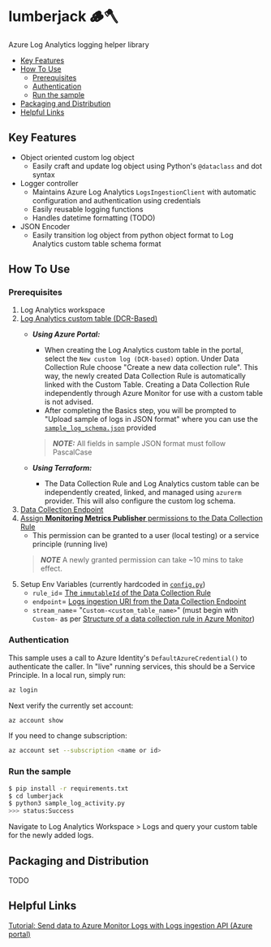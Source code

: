 <!-- omit in toc -->
# lumberjack 🪵🪓

Azure Log Analytics logging helper library

- [Key Features](#key-features)
- [How To Use](#how-to-use)
  - [Prerequisites](#prerequisites)
  - [Authentication](#authentication)
  - [Run the sample](#run-the-sample)
- [Packaging and Distribution](#packaging-and-distribution)
- [Helpful Links](#helpful-links)

## Key Features

- Object oriented custom log object
  - Easily craft and update log object using Python's `@dataclass` and dot syntax
- Logger controller
  - Maintains Azure Log Analytics `LogsIngestionClient` with automatic configuration and authentication using credentials
  - Easily reusable logging functions
  - Handles datetime formatting (TODO)
- JSON Encoder
  - Easily transition log object from python object format to Log Analytics custom table schema format

## How To Use

### Prerequisites

1. Log Analytics workspace
1. [Log Analytics custom table (DCR-Based)](https://learn.microsoft.com/en-us/azure/azure-monitor/logs/tutorial-logs-ingestion-portal#create-new-table-in-log-analytics-workspace)
    - **_Using Azure Portal:_**
        - When creating the Log Analytics custom table in the portal, select the `New custom log (DCR-based)` option. Under Data Collection Rule choose "Create a new data collection rule". This way, the newly created Data Collection Rule is automatically linked with the Custom Table. Creating a Data Collection Rule independently through Azure Monitor for use with a custom table is not advised.
        - After completing the Basics step, you will be prompted to "Upload sample of logs in JSON format" where you can use the [`sample_log_schema.json`](./lumberjack/sample_log_schema.json) provided

        > **_NOTE:_** All fields in sample JSON format must follow PascalCase

    - **_Using Terraform:_**
        - The Data Collection Rule and Log Analytics custom table can be independently created, linked, and managed using `azurerm` provider. This will also configure the custom log schema.
2. [Data Collection Endpoint](https://learn.microsoft.com/en-us/azure/azure-monitor/logs/tutorial-logs-ingestion-portal#create-data-collection-endpoint)
3. [Assign **Monitoring Metrics Publisher** permissions to the Data Collection Rule](https://learn.microsoft.com/en-us/azure/azure-monitor/logs/tutorial-logs-ingestion-portal#assign-permissions-to-the-dcr)
    - This permission can be granted to a user (local testing) or a service principle (running live)
    > **_NOTE_** A newly granted permission can take ~10 mins to take effect.
4. Setup Env Variables (currently hardcoded in [`config.py`](./lumberjack/metrics_config.py))
    - `rule_id`= [The `immutableId` of the Data Collection Rule](https://learn.microsoft.com/en-us/azure/azure-monitor/logs/tutorial-logs-ingestion-portal#collect-information-from-the-dcr)
    - `endpoint`= [Logs ingestion URI from the Data Collection Endpoint](https://learn.microsoft.com/en-us/azure/azure-monitor/logs/tutorial-logs-ingestion-portal#create-data-collection-endpoint)
    - `stream_name`= "`Custom-<custom_table_name>`" (must begin with `Custom-` as per [Structure of a data collection rule in Azure Monitor](https://learn.microsoft.com/en-us/azure/azure-monitor/essentials/data-collection-rule-structure#streamdeclarations))

### Authentication

This sample uses a call to Azure Identity's `DefaultAzureCredential()` to authenticate the caller. In "live" running services, this should be a Service Principle. In a local run, simply run:

```bash
az login
```

Next verify the currently set account:

```bash
az account show
```

If you need to change subscription:

```bash
az account set --subscription <name or id>
```

### Run the sample

```bash
$ pip install -r requirements.txt
$ cd lumberjack
$ python3 sample_log_activity.py
>>> status:Success
```

Navigate to Log Analytics Workspace > Logs and query your custom table for the newly added logs.

## Packaging and Distribution

TODO

## Helpful Links

[Tutorial: Send data to Azure Monitor Logs with Logs ingestion API (Azure portal)](https://learn.microsoft.com/en-us/azure/azure-monitor/logs/tutorial-logs-ingestion-portal)
